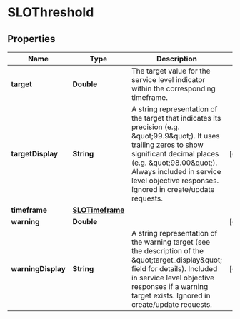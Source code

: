 

# SLOThreshold

## Properties

Name | Type | Description | Notes
------------ | ------------- | ------------- | -------------
**target** | **Double** | The target value for the service level indicator within the corresponding timeframe. | 
**targetDisplay** | **String** | A string representation of the target that indicates its precision (e.g. \&quot;99.9\&quot;). It uses trailing zeros to show significant decimal places (e.g. \&quot;98.00\&quot;). Always included in service level objective responses. Ignored in create/update requests. |  [optional]
**timeframe** | [**SLOTimeframe**](SLOTimeframe.md) |  | 
**warning** | **Double** |  |  [optional]
**warningDisplay** | **String** | A string representation of the warning target (see the description of the \&quot;target_display\&quot; field for details). Included in service level objective responses if a warning target exists. Ignored in create/update requests. |  [optional]




